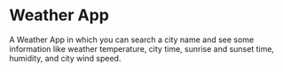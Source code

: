# Weather App

A Weather App in which you can search a city name and see some information like weather temperature, city time, sunrise and sunset time, humidity, and city wind speed.
